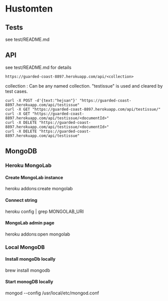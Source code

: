# Hustomten

## Tests

see test/README.md

## API

see test/README.md for details


	https://guarded-coast-8897.herokuapp.com/api/<collection>

collection : Can be any named collection. "testissue" is used and cleared by test cases.


	curl -X POST -d'{text:"hejsan"}' "https://guarded-coast-8897.herokuapp.com/api/testissue"         
	curl -X GET "https://guarded-coast-8897.herokuapp.com/api/testissue/"
	curl -X GET "https://guarded-coast-8897.herokuapp.com/api/testissue/<documentId>"
	curl -X DELETE "https://guarded-coast-8897.herokuapp.com/api/testissue/<documentId>"
	curl -X DELETE "https://guarded-coast-8897.herokuapp.com/api/testissue"


## MongoDB

### Heroku MongoLab

#### Create MongoLab instance

  heroku addons:create mongolab

#### Connect string

  heroku config | grep MONGOLAB_URI

#### MongoLab admin page

  heroku addons:open mongolab


### Local MongoDB

#### Install mongoDb locally

  brew install mongodb
  
#### Start monogDB locally

  mongod --config /usr/local/etc/mongod.conf
